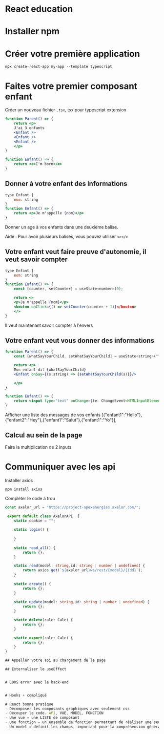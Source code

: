 # React education

# Installer npm

# Créer votre première application

`npx create-react-app my-app --template typescript`

# Faites votre premier composant enfant

Créer un nouveau fichier `.tsx`, tsx pour typescript extension

```jsx
function Parent() => {
    return <p>
    J'ai 3 enfants
    <Enfant />
    <Enfant />
    <Enfant />
    </p>
}
```

```jsx
function Enfant() => {
    return <e>I'm born</e>
}
```


## Donner à votre enfant des informations

```jsx
type Enfant {
    nom: string
}
function Enfant() => {
    return <p>Je m'appelle {nom}</p>
}
```

Donner un age à vos enfants dans une deuxième balise.

Aide : Pour avoir plusieurs balises, vous pouvez utiliser `<></>`

## Votre enfant veut faire preuve d'autonomie, il veut savoir compter

```jsx
type Enfant {
    nom: string
}
function Enfant() => {
    const [counter, setCounter] = useState<number>(0);

    return <>
    <p>Je m'appelle {nom}</p>
    <bouton onClick={() => setCounter(counter + 1)}</bouton>
    </>
}
```

Il veut maintenant savoir compter à l'envers

## Votre enfant veut vous donner des informations

```jsx
function Parent() => {
    const [whatSayYourChild, setWhatSayYourChild] = useState<string>("");

    return <p>
    Mon enfant dit {whatSayYourChild}
    <Enfant onSay={(s:string) => {setWhatSayYourChild(s)}}/>

    </p>
}
```

```jsx
function Enfant() => {
    return <input type="text" onChange={(e: ChangeEvent<HTMLInputElement>) => {return e.target.value;}}/>
}
```

Afficher une liste des messages de vos enfants [{"enfant1":"Hello"},{"enfant2":"Hey"},{"enfant1":"Salut"},{"enfant1":"Yo"}],


## Calcul au sein de la page

Faire la multiplication de 2 inputs

# Communiquer avec les api

Installer axios

`npm install axios`

Compléter le code à trou

```ts
const axelor_url = "https://project-apexenergies.axelor.com/";

 export default class AxelorAPI  {
    static cookie = "";
 
    static login() {
    
    }
 
    static read_all() {
        return {};
    }

    static read(model: string,id: string | number | undefined) {
        return axios.get(`${axelor_url}ws/rest/{model}/{idd}`);
    }
    
    static create() {
        return {};
    }
    
    static update(model: string,id: string | number | undefined) {
        return {};
    }

    static delete(calc: Calc) {
        return {};
    }

    static export(calc: Calc) {
        return {};
    }
}

## Appeller votre api au chargement de la page

## Externaliser le useEffect


# CORS error avec le back-end


# Hooks + compliqué

# React bonne pratique
- Décomposer les composants graphiques avec seulement css
- Découper le code. API, VUE, MODEL, FONCTION
- Une vue = une LISTE de composant
- Une fonction = un ensemble de fonction permattant de réaliser une seule chose ou une chose qui se ressemble. PAS DE FICHIER AVEC PLUSIEURS FONCTIONNALITE A L'INTERIEUR (CRUD et des calculs par ex). Un fichier par user story. Tant pis si le fichier ne fait que 5 lignes.
- Un model = définit les champs, important pour la compréhension général du code



